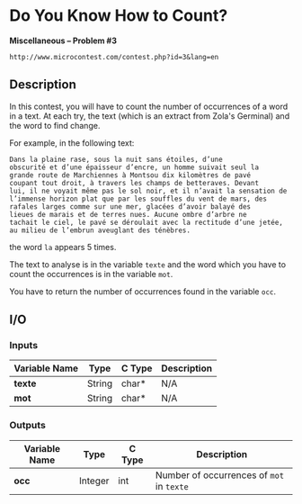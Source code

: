 # Do You Know How to Count?

**Miscellaneous – Problem #3**

`http://www.microcontest.com/contest.php?id=3&lang=en`


## Description

In this contest, you will have to count the number of occurrences of a word in a
text. At each try, the text (which is an extract from Zola's Germinal) and the
word to find change.

For example, in the following text:

```text
Dans la plaine rase, sous la nuit sans étoiles, d’une
obscurité et d’une épaisseur d’encre, un homme suivait seul la
grande route de Marchiennes à Montsou dix kilomètres de pavé
coupant tout droit, à travers les champs de betteraves. Devant
lui, il ne voyait même pas le sol noir, et il n’avait la sensation de
l’immense horizon plat que par les souffles du vent de mars, des
rafales larges comme sur une mer, glacées d’avoir balayé des
lieues de marais et de terres nues. Aucune ombre d’arbre ne
tachait le ciel, le pavé se déroulait avec la rectitude d’une jetée,
au milieu de l’embrun aveuglant des ténèbres.
```

the word `la` appears 5 times.

The text to analyse is in the variable `texte` and the word which you have to
count the occurrences is in the variable `mot`.

You have to return the number of occurrences found in the variable `occ`.


## I/O

### Inputs

| Variable Name | Type   | C Type | Description |
| ------------- | ------ | ------ | ----------- |
| **texte**     | String | char*  | N/A         |
| **mot**       | String | char*  | N/A         |

### Outputs

| Variable Name | Type    | C Type | Description                               |
| ------------- | ------- | ------ | ----------------------------------------- |
| **occ**       | Integer | int    | Number of occurrences of `mot` in `texte` |
